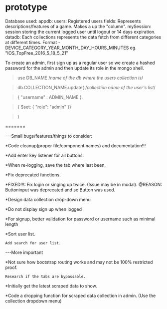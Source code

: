 # prototype

Database used:
	appdb:
		users: Registered users
		fields: Represents descriptions/features of a game. Makes a up the "column".
		mySession: session storing the current logged user until logout or 14 days expiration.
	datadb:
		Each collections represents the data fetch from different categories at different times.
		Format - DEVICE_CATEGORY_YEAR_MONTH_DAY_HOURS_MINUTES eg. "IOS_TopFree_2016_5_18_5_21"
		
		
To create an admin, first sign up as a regular user
so we create a hashed password for the admin and 
then update its role in the mongo shell.

> use DB_NAME /*name of the db where the users collection is*/

> db.COLLECTION_NAME.update( /*collection name of the user's list*/

>    { "username" : ADMIN_NAME },
	
>    { $set: { "role": "admin" }}
	
>  )

=======

---Small bugs/features/things to consider:

*Code cleanup(proper file/component names) and documentation!!!

*Add enter key listener for all buttons.

*When re-logging, save the tab where last been.

*Fix deprecated functions.

*FIXED!!!: Fix login or singing up twice. (Issue may be in modal). @REASON: Buttoninput
	was deprecated and so Button was used.

*Design data collection drop-down menu

*Do not display sign up when logged

*For signup, better validation for password or username such as minimal length

*Sort user list.

	Add search for user list.

	
---More important

*Not sure how bootstrap routing works and may not be 100% restricted proof. 
	
	Research if the tabs are bypassable.

*Initially get the latest scraped data to show.

*Code a dropping function for scraped data collection in admin. (Use the collection dropdown menu)